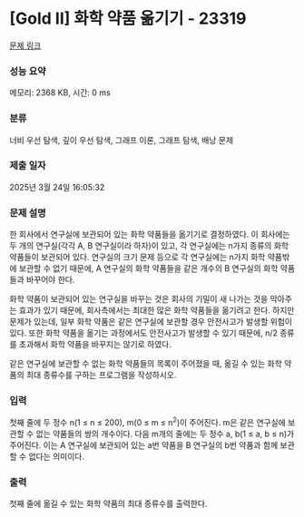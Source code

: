# [Gold II] 화학 약품 옮기기 - 23319 

[문제 링크](https://www.acmicpc.net/problem/23319) 

### 성능 요약

메모리: 2368 KB, 시간: 0 ms

### 분류

너비 우선 탐색, 깊이 우선 탐색, 그래프 이론, 그래프 탐색, 배낭 문제

### 제출 일자

2025년 3월 24일 16:05:32

### 문제 설명

<p>한 회사에서 연구실에 보관되어 있는 화학 약품들을 옮기기로 결정하였다. 이 회사에는 두 개의 연구실(각각 A, B 연구실이라 하자)이 있고, 각 연구실에는 n가지 종류의 화학 약품들이 보관되어 있다. 연구실의 크기 문제 등으로 각 연구실에는 n가지 화학 약품밖에 보관할 수 없기 때문에, A 연구실의 화학 약품들을 같은 개수의 B 연구실의 화학 약품들과 바꾸어야 한다.</p>

<p>화학 약품이 보관되어 있는 연구실을 바꾸는 것은 회사의 기밀이 새 나가는 것을 막아주는 효과가 있기 때문에, 회사측에서는 최대한 많은 화학 약품들을 옮기려고 한다. 하지만 문제가 있는데, 일부 화학 약품은 같은 연구실에 보관할 경우 안전사고가 발생할 위험이 있다. 또한 화학 약품을 옮기는 과정에서도 안전사고가 발생할 수 있기 때문에, n/2 종류를 초과해서 화학 약품을 바꾸지는 않기로 하였다.</p>

<p>같은 연구실에 보관할 수 없는 화학 약품들의 목록이 주어졌을 때, 옮길 수 있는 화학 약품의 최대 종류수를 구하는 프로그램을 작성하시오.</p>

### 입력 

 <p>첫째 줄에 두 정수 n(1 ≤ n ≤ 200), m(0 ≤ m ≤ n<sup>2</sup>)이 주어진다. m은 같은 연구실에 보관할 수 없는 약품들의 쌍의 개수이다. 다음 m개의 줄에는 두 정수 a, b(1 ≤ a, b ≤ n)가 주어진다. 이는 A 연구실에 보관되어 있는 a번 약품을 B 연구실의 b번 약품과 함께 보관할 수 없다는 의미이다.</p>

### 출력 

 <p>첫째 줄에 옮길 수 있는 화학 약품의 최대 종류수를 출력한다.</p>

